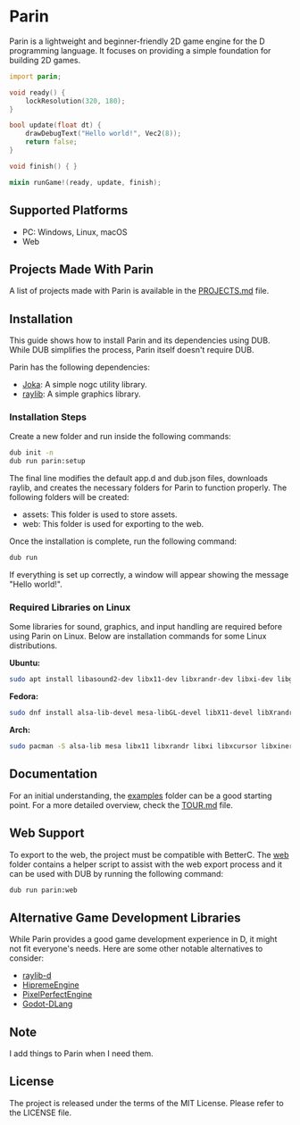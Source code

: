 # Parin

Parin is a lightweight and beginner-friendly 2D game engine for the D programming language.
It focuses on providing a simple foundation for building 2D games.

```d
import parin;

void ready() {
    lockResolution(320, 180);
}

bool update(float dt) {
    drawDebugText("Hello world!", Vec2(8));
    return false;
}

void finish() { }

mixin runGame!(ready, update, finish);
```

## Supported Platforms

* PC: Windows, Linux, macOS
* Web

## Projects Made With Parin

A list of projects made with Parin is available in the [PROJECTS.md](PROJECTS.md) file.

## Installation

This guide shows how to install Parin and its dependencies using DUB.
While DUB simplifies the process, Parin itself doesn't require DUB.

Parin has the following dependencies:

* [Joka](https://github.com/Kapendev/joka): A simple nogc utility library.
* [raylib](https://github.com/raysan5/raylib): A simple graphics library.

### Installation Steps

Create a new folder and run inside the following commands:

```sh
dub init -n
dub run parin:setup
```

The final line modifies the default app.d and dub.json files, downloads raylib, and creates the necessary folders for Parin to function properly. The following folders will be created:

* assets: This folder is used to store assets.
* web: This folder is used for exporting to the web.

Once the installation is complete, run the following command:

```sh
dub run
```

If everything is set up correctly, a window will appear showing the message "Hello world!".

### Required Libraries on Linux

Some libraries for sound, graphics, and input handling are required before using Parin on Linux. Below are installation commands for some Linux distributions.

**Ubuntu:**

```sh
sudo apt install libasound2-dev libx11-dev libxrandr-dev libxi-dev libgl1-mesa-dev libglu1-mesa-dev libxcursor-dev libxinerama-dev libwayland-dev libxkbcommon-dev
```

**Fedora:**

```sh
sudo dnf install alsa-lib-devel mesa-libGL-devel libX11-devel libXrandr-devel libXi-devel libXcursor-devel libXinerama-devel libatomic
```

**Arch:**

```sh
sudo pacman -S alsa-lib mesa libx11 libxrandr libxi libxcursor libxinerama
```

## Documentation

For an initial understanding, the [examples](examples) folder can be a good starting point.
For a more detailed overview, check the [TOUR.md](TOUR.md) file.

## Web Support

To export to the web, the project must be compatible with BetterC.
The [web](web) folder contains a helper script to assist with the web export process and it can be used with DUB by running the following command:

```sh
dub run parin:web
```

## Alternative Game Development Libraries

While Parin provides a good game development experience in D, it might not fit everyone's needs.
Here are some other notable alternatives to consider:

* [raylib-d](https://github.com/schveiguy/raylib-d)
* [HipremeEngine](https://github.com/MrcSnm/HipremeEngine)
* [PixelPerfectEngine](https://github.com/ZILtoid1991/pixelperfectengine)
* [Godot-DLang](https://github.com/godot-dlang/godot-dlang)

## Note

I add things to Parin when I need them.

## License

The project is released under the terms of the MIT License.
Please refer to the LICENSE file.
